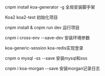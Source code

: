 cnpm install koa-generator -g 全局安装脚手架

Koa2 koa2-test 初始化项目

cnpm install & cnpm run dev 运行项目

cnpm i cross-env --save-dev 安装环境参数

koa-generic-session koa-redis实现登录

cnpm o mysql -ss --save 安装mysql和xss

cnpm i koa-morgan --save 安装morgan记录日志